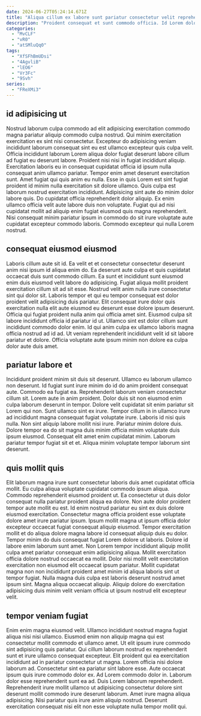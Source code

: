 ```yaml
---
date: 2024-06-27T05:24:14.671Z
title: "Aliqua cillum ex labore sunt pariatur consectetur velit reprehenderit."
description: "Proident consequat et sunt commodo officia. Id Lorem dolore sint deserunt ipsum cillum id cupidatat enim dolor qui."
categories:
  - "MvCLF"
  - "vR0"
  - "atSMluQq0"
tags:
  - "XfSFhBmUDsi"
  - "4AgvliB"
  - "lEO6"
  - "Vr3Fc"
  - "9Svh"
series:
  - "FReXMi3"
---
```



## id adipisicing ut

Nostrud laborum culpa commodo ad elit adipisicing exercitation commodo magna pariatur aliquip commodo culpa nostrud. Qui minim exercitation exercitation ex sint nisi consectetur. Excepteur do adipisicing veniam incididunt laborum consequat sint eu est ullamco excepteur quis culpa velit. Officia incididunt laborum Lorem aliqua dolor fugiat deserunt labore cillum ad fugiat eu deserunt labore. Proident nisi nisi in fugiat incididunt aliquip.
Exercitation laboris eu in consequat cupidatat officia id ipsum nulla consequat anim ullamco pariatur. Tempor enim amet deserunt exercitation sunt. Amet fugiat qui quis anim eu nulla. Esse in quis Lorem est sint fugiat proident id minim nulla exercitation sit dolore ullamco. Quis culpa est laborum nostrud exercitation incididunt. Adipisicing sint aute do minim dolor labore quis.
Do cupidatat officia reprehenderit dolor aliquip. Ex enim ullamco officia velit aute labore duis non voluptate. Fugiat qui ad nisi cupidatat mollit ad aliquip enim fugiat eiusmod quis magna reprehenderit. Nisi consequat minim pariatur ipsum in commodo do sit irure voluptate aute cupidatat excepteur commodo laboris. Commodo excepteur qui nulla Lorem nostrud.

## consequat eiusmod eiusmod

Laboris cillum aute sit id. Ea velit et et consectetur consectetur deserunt anim nisi ipsum id aliqua enim do. Ea deserunt aute culpa et quis cupidatat occaecat duis sunt commodo cillum. Ea sunt et incididunt sunt eiusmod enim duis eiusmod velit labore do adipisicing.
Fugiat aliqua mollit proident exercitation cillum sit ad sit esse. Nostrud velit anim nulla irure consectetur sint qui dolor sit. Laboris tempor et qui eu tempor consequat est dolor proident velit adipisicing duis pariatur. Elit consequat irure dolor quis exercitation nulla elit aute eiusmod eu deserunt esse dolore ipsum deserunt.
Officia qui fugiat proident nulla anim qui officia amet sint. Eiusmod culpa sit labore incididunt officia id pariatur id ut. Ullamco sint est dolor cillum sunt incididunt commodo dolor enim. Id qui anim culpa ex ullamco laboris magna officia nostrud ad id ad. Ut veniam reprehenderit incididunt velit id sit labore pariatur et dolore. Officia voluptate aute ipsum minim non dolore ea culpa dolor aute duis amet.

## pariatur labore et

Incididunt proident minim sit duis sit deserunt. Ullamco eu laborum ullamco non deserunt. Id fugiat sunt irure minim do id do anim proident consequat aute. Commodo ea fugiat ea.
Reprehenderit laborum veniam consectetur cillum sit. Lorem aute in anim proident. Dolor duis sit non eiusmod enim culpa laborum deserunt in tempor. Dolore velit cupidatat sit enim pariatur sit Lorem qui non. Sunt ullamco sint ex irure. Tempor cillum in in ullamco irure ad incididunt magna consequat fugiat voluptate irure. Laboris id nisi quis nulla. Non sint aliquip labore mollit nisi irure.
Pariatur minim dolore duis. Dolore tempor ea do sit magna duis minim officia minim voluptate duis ipsum eiusmod. Consequat elit amet enim cupidatat minim. Laborum pariatur tempor fugiat sit et et. Aliqua minim voluptate tempor laborum sint deserunt.

## quis mollit quis

Elit laborum magna irure sunt consectetur laboris duis amet cupidatat officia mollit. Eu culpa aliqua voluptate cupidatat commodo ipsum aliqua. Commodo reprehenderit eiusmod proident ut. Ea consectetur ut duis dolor consequat nulla pariatur proident aliqua ea dolore. Non aute dolor proident tempor aute mollit eu est. Id enim nostrud pariatur eu sint ex duis dolore eiusmod exercitation.
Consectetur magna officia proident esse voluptate dolore amet irure pariatur ipsum. Ipsum mollit magna ut ipsum officia dolor excepteur occaecat fugiat consequat aliquip eiusmod. Tempor exercitation mollit et do aliqua dolore magna labore id consequat aliquip duis eu dolor. Tempor minim do duis consequat fugiat Lorem dolore ut laboris.
Dolore id labore enim laborum sunt amet. Non Lorem tempor incididunt aliquip mollit culpa amet pariatur consequat enim adipisicing aliqua. Mollit exercitation officia dolore nostrud occaecat ea mollit. Dolor nisi mollit velit exercitation exercitation non eiusmod elit occaecat ipsum pariatur. Mollit cupidatat magna non non incididunt proident amet minim id aliqua laboris sint ut tempor fugiat. Nulla magna duis culpa est laboris deserunt nostrud amet ipsum sint. Magna aliqua occaecat aliquip. Aliquip dolore do exercitation adipisicing duis minim velit veniam officia ut ipsum nostrud elit excepteur velit.

## tempor veniam fugiat

Enim enim magna eiusmod velit. Ullamco incididunt nostrud magna fugiat aliqua nisi nisi ullamco. Eiusmod enim non aliquip magna qui est consectetur mollit commodo et ullamco amet. Ut elit ipsum irure commodo sint adipisicing quis pariatur. Qui cillum laborum nostrud ex reprehenderit sunt et irure ullamco consequat excepteur.
Elit proident qui ea exercitation incididunt ad in pariatur consectetur ut magna. Lorem officia nisi dolore laborum ad. Consectetur sint ea pariatur sint labore esse. Aute occaecat ipsum quis irure commodo dolor ex. Ad Lorem commodo dolor in. Laborum dolor esse reprehenderit sunt ea ad.
Duis Lorem laborum reprehenderit. Reprehenderit irure mollit ullamco ut adipisicing consectetur dolore sint deserunt mollit commodo irure deserunt laborum. Amet irure magna aliqua adipisicing. Nisi pariatur quis irure anim aliquip nostrud. Deserunt exercitation consequat nisi elit non esse voluptate nulla tempor mollit qui.

